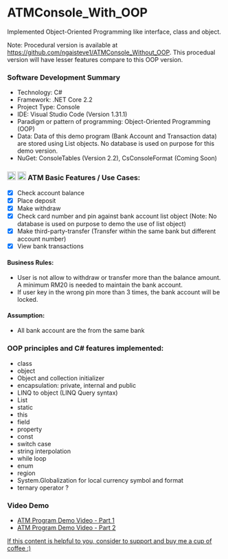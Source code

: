 # ATMConsole_With_OOP
Implemented Object-Oriented Programming like interface, class and object. 

Note: Procedural version is available at https://github.com/ngaisteve1/ATMConsole_Without_OOP. This procedual version will have lesser features compare to this OOP version.

### Software Development Summary
- Technology: C#
- Framework: .NET Core 2.2
- Project Type: Console
- IDE: Visual Studio Code (Version 1.31.1)
- Paradigm or pattern of programming: Object-Oriented Programming (OOP)
- Data: Data of this demo program (Bank Account and Transaction data) are stored using List objects. No database is used on purpose for this demo version.
- NuGet: ConsoleTables (Version 2.2), CsConsoleFormat (Coming Soon)

### <img class="emoji" alt="atm" height="20" width="20" src="https://github.githubassets.com/images/icons/emoji/unicode/1f3e7.png"> <img class="emoji" alt="credit_card" height="20" width="20" src="https://github.githubassets.com/images/icons/emoji/unicode/1f4b3.png"> ATM Basic Features / Use Cases:
- [x] Check account balance
- [x] Place deposit
- [x] Make withdraw
- [x] Check card number and pin against bank account list object (Note: No database is used on purpose to demo the use of list object)
- [x] Make third-party-transfer (Transfer within the same bank but different account number)
- [x] View bank transactions

#### Business Rules:
- User is not allow to withdraw or transfer more than the balance amount. A minimum RM20 is needed to maintain the bank account.
- If user key in the wrong pin more than 3 times, the bank account will be locked.

#### Assumption:
- All bank account are the from the same bank

### OOP principles and C# features implemented:
- class
- object
- Object and collection initializer
- encapsulation: private, internal and public
- LINQ to object (LINQ Query syntax)
- List
- static
- this
- field
- property
- const
- switch case
- string interpolation
- while loop
- enum
- region
- System.Globalization for local currency symbol and format
- ternary operator ?

### Video Demo
- [ATM Program Demo Video - Part 1](http://www.youtube.com/watch?v=sn3S3-FYbA0)
- [ATM Program Demo Video - Part 2](http://www.youtube.com/watch?v=wUR7553mbyo) 

[If this content is helpful to you, consider to support and buy me a cup of coffee :) ](https://ko-fi.com/V7V2PN67)
